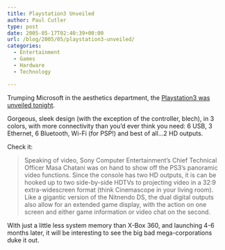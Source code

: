 ```yaml
---
title: Playstation3 Unveiled
author: Paul Cutler
type: post
date: 2005-05-17T02:40:39+00:00
url: /blog/2005/05/playstation3-unveiled/
categories:
  - Entertainment
  - Games
  - Hardware
  - Technology

---
```

Trumping Microsoft in the aesthetics department, the [Playstation3 was unveiled tonight][1].

Gorgeous, sleek design (with the exception of the controller, blech), in 3 colors, with more connectivity than you&#8217;d ever think you need: 6 USB, 3 Ethernet, 6 Bluetooth, Wi-Fi (for PSP!) and best of all&#8230;2 HD outputs.

Check it:

> Speaking of video, Sony Computer Entertainment&#8217;s Chief Technical Officer Masa Chatani was on hand to show off the PS3&#8217;s panoramic video functions. Since the console has two HD outputs, it is can be hooked up to two side-by-side HDTVs to projecting video in a 32:9 extra-widescreen format (think Cinemascope in your living room). Like a gigantic version of the Nitnendo DS, the dual digital outputs also allow for an extended game display, with the action on one screen and either game information or video chat on the second.

With just a little less system memory than X-Box 360, and launching 4-6 months later, it will be interesting to see the big bad mega-corporations duke it out.

 [1]: http://www.gamespot.com/news/2005/05/16/news_6124681.html